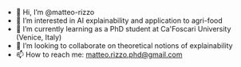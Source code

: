 - 👋 Hi, I’m @matteo-rizzo
- 👀 I’m interested in AI explainability and application to agri-food
- 🌱 I’m currently learning as a PhD student at Ca'Foscari University (Venice, Italy)
- 💞️ I’m looking to collaborate on theoretical notions of explainability
- 📫 How to reach me: matteo.rizzo.phd@gmail.com

<!---
matteo-rizzo/matteo-rizzo is a ✨ special ✨ repository because its `README.md` (this file) appears on your GitHub profile.
You can click the Preview link to take a look at your changes.
--->

